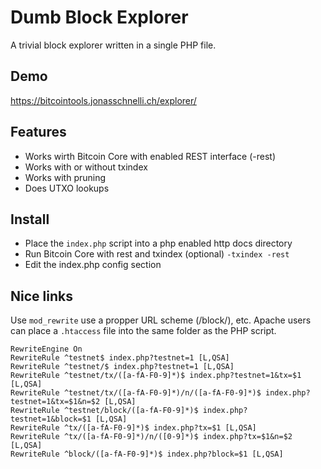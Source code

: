 Dumb Block Explorer
=====================================

A trivial block explorer written in a single PHP file.

Demo
-------
https://bitcointools.jonasschnelli.ch/explorer/

Features
-------
* Works wirth Bitcoin Core with enabled REST interface (-rest)
* Works with or without txindex
* Works with pruning
* Does UTXO lookups

Install
-------
* Place the `index.php` script into a php enabled http docs directory
* Run Bitcoin Core with rest and txindex (optional) `-txindex -rest`
* Edit the index.php config section

Nice links
-------

Use `mod_rewrite` use a propper URL scheme (/block/<hash>), etc.
Apache users can place a `.htaccess` file into the same folder as the PHP script.

```
RewriteEngine On
RewriteRule ^testnet$ index.php?testnet=1 [L,QSA]
RewriteRule ^testnet/$ index.php?testnet=1 [L,QSA]
RewriteRule ^testnet/tx/([a-fA-F0-9]*)$ index.php?testnet=1&tx=$1 [L,QSA]
RewriteRule ^testnet/tx/([a-fA-F0-9]*)/n/([a-fA-F0-9]*)$ index.php?testnet=1&tx=$1&n=$2 [L,QSA]
RewriteRule ^testnet/block/([a-fA-F0-9]*)$ index.php?testnet=1&block=$1 [L,QSA]
RewriteRule ^tx/([a-fA-F0-9]*)$ index.php?tx=$1 [L,QSA]
RewriteRule ^tx/([a-fA-F0-9]*)/n/([0-9]*)$ index.php?tx=$1&n=$2 [L,QSA]
RewriteRule ^block/([a-fA-F0-9]*)$ index.php?block=$1 [L,QSA]
```
